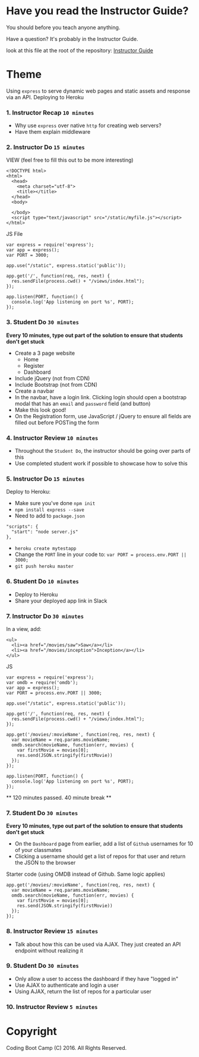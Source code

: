 # Have you read the Instructor Guide?

You should before you teach anyone anything.

Have a question? It's probably in the Instructor Guide.

look at this file at the root of the repository:
[Instructor Guide](https://github.com/RutgersCodingBootcamp/All-Lesson-Plans/blob/master/instructor_guide)

# Theme
Using `express` to serve dynamic web pages and static assets and response via an API.
Deploying to Heroku

### 1. Instructor Recap `10 minutes`
* Why use `express` over native `http` for creating web servers?
* Have them explain middleware

### 2. Instructor Do `15 minutes`
VIEW (feel free to fill this out to be more interesting)
```
<!DOCTYPE html>
<html>
  <head>
    <meta charset="utf-8">
    <title></title>
  </head>
  <body>

  </body>
  <script type="text/javascript" src="/static/myfile.js"></script>
</html>
```

JS File
```
var express = require('express');
var app = express();
var PORT = 3000;

app.use("/static", express.static('public'));

app.get('/', function(req, res, next) {
  res.sendFile(process.cwd() + "/views/index.html");
});

app.listen(PORT, function() {
  console.log('App listening on port %s', PORT);
});
```

### 3. Student Do `30 minutes`
**Every 10 minutes, type out part of the solution to ensure that students don't get stuck**
* Create a 3 page website
  * Home
  * Register
  * Dashboard
* Include jQuery (not from CDN)
* Include Bootstrap (not from CDN)
* Create a navbar
* In the navbar, have a login link. Clicking login should open a bootstrap modal that has an `email` and `password` field (and button)
* Make this look good!
* On the Registration form, use JavaScript / jQuery to ensure all fields are filled out before POSTing the form

### 4. Instructor Review `10 minutes`
* Throughout the `Student Do`, the instructor should be going over parts of this
* Use completed student work if possible to showcase how to solve this

### 5. Instructor Do `15 minutes`
Deploy to Heroku:
* Make sure you've done `npm init`
* `npm install express --save`
* Need to add to `package.json`
```
"scripts": {
  "start": "node server.js"
},
```
* `heroku create mytestapp`
* Change the `PORT` line in your code to: `var PORT = process.env.PORT || 3000;`
* `git push heroku master`

### 6. Student Do `10 minutes`
* Deploy to Heroku
* Share your deployed app link in Slack

### 7. Instructor Do `30 minutes`
In a view, add:
```
<ul>
  <li><a href="/movies/saw">Saw</a></li>
  <li><a href="/movies/inception">Inception</a></li>
</ul>
```
JS
```
var express = require('express');
var omdb = require('omdb');
var app = express();
var PORT = process.env.PORT || 3000;

app.use("/static", express.static('public'));

app.get('/', function(req, res, next) {
  res.sendFile(process.cwd() + "/views/index.html");
});

app.get('/movies/:movieName', function(req, res, next) {
  var movieName = req.params.movieName;
  omdb.search(movieName, function(err, movies) {
    var firstMovie = movies[0];
    res.send(JSON.stringify(firstMovie))
  });
});

app.listen(PORT, function() {
  console.log('App listening on port %s', PORT);
});
```

** 120 minutes passed. 40 minute break **

### 7. Student Do `30 minutes`
**Every 10 minutes, type out part of the solution to ensure that students don't get stuck**

* On the `Dashboard` page from earlier, add a list of `Github` usernames for 10 of your classmates
* Clicking a username should get a list of repos for that user and return the JSON to the browser

Starter code (using OMDB instead of Github. Same logic applies)
```
app.get('/movies/:movieName', function(req, res, next) {
  var movieName = req.params.movieName;
  omdb.search(movieName, function(err, movies) {
    var firstMovie = movies[0];
    res.send(JSON.stringify(firstMovie))
  });
});
```

### 8. Instructor Review `15 minutes`
* Talk about how this can be used via AJAX. They just created an API endpoint without realizing it


### 9. Student Do `30 minutes`
* Only allow a user to access the dashboard if they have "logged in"
* Use AJAX to authenticate and login a user
* Using AJAX, return the list of repos for a particular user


### 10. Instructor Review `5 minutes`

# Copyright
Coding Boot Camp (C) 2016. All Rights Reserved.
